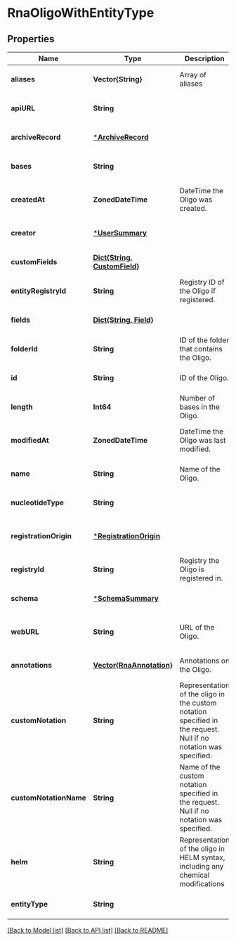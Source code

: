 # RnaOligoWithEntityType


## Properties
Name | Type | Description | Notes
------------ | ------------- | ------------- | -------------
**aliases** | **Vector{String}** | Array of aliases | [optional] [default to nothing]
**apiURL** | **String** |  | [optional] [default to nothing]
**archiveRecord** | [***ArchiveRecord**](ArchiveRecord.md) |  | [optional] [default to nothing]
**bases** | **String** |  | [optional] [default to nothing]
**createdAt** | **ZonedDateTime** | DateTime the Oligo was created. | [optional] [readonly] [default to nothing]
**creator** | [***UserSummary**](UserSummary.md) |  | [optional] [default to nothing]
**customFields** | [**Dict{String, CustomField}**](CustomField.md) |  | [optional] [default to nothing]
**entityRegistryId** | **String** | Registry ID of the Oligo if registered. | [optional] [default to nothing]
**fields** | [**Dict{String, Field}**](Field.md) |  | [optional] [default to nothing]
**folderId** | **String** | ID of the folder that contains the Oligo. | [optional] [default to nothing]
**id** | **String** | ID of the Oligo. | [optional] [default to nothing]
**length** | **Int64** | Number of bases in the Oligo. | [optional] [default to nothing]
**modifiedAt** | **ZonedDateTime** | DateTime the Oligo was last modified. | [optional] [readonly] [default to nothing]
**name** | **String** | Name of the Oligo. | [optional] [default to nothing]
**nucleotideType** | **String** |  | [optional] [default to nothing]
**registrationOrigin** | [***RegistrationOrigin**](RegistrationOrigin.md) |  | [optional] [readonly] [default to nothing]
**registryId** | **String** | Registry the Oligo is registered in. | [optional] [default to nothing]
**schema** | [***SchemaSummary**](SchemaSummary.md) |  | [optional] [default to nothing]
**webURL** | **String** | URL of the Oligo. | [optional] [readonly] [default to nothing]
**annotations** | [**Vector{RnaAnnotation}**](RnaAnnotation.md) | Annotations on the Oligo. | [optional] [default to nothing]
**customNotation** | **String** | Representation of the oligo in the custom notation specified in the request. Null if no notation was specified. | [optional] [default to nothing]
**customNotationName** | **String** | Name of the custom notation specified in the request. Null if no notation was specified. | [optional] [default to nothing]
**helm** | **String** | Representation of the oligo in HELM syntax, including any chemical modifications | [optional] [default to nothing]
**entityType** | **String** |  | [optional] [default to nothing]


[[Back to Model list]](../README.md#models) [[Back to API list]](../README.md#api-endpoints) [[Back to README]](../README.md)


